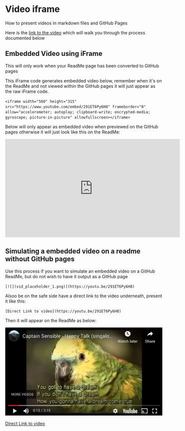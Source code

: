 # Video iframe
How to present videos in markdown files and GitHub Pages

Here is the [link to the video](https://solent.cloud.panopto.eu/Panopto/Pages/Viewer.aspx?id=978cc27a-2e3a-457f-8a8d-ac7400b90e89) which will walk you through the process documented below

## Embedded Video using iFrame 

This will only work when your ReadMe page has been converted to GitHub pages

This iFrame code generates embedded video below, remember when it's on the ReadMe and not viewed within the GitHub pages it will just appear as the raw iFrame code.

`<iframe width="560" height="315" src="https://www.youtube.com/embed/291ET6Py6H8" frameborder="0" allow="accelerometer; autoplay; clipboard-write; encrypted-media; gyroscope; picture-in-picture" allowfullscreen></iframe>`

Below will only appear as embedded video when previewed on the GitHub pages otherwise it will just look like this on the ReadMe:

<iframe width="560" height="315" src="https://www.youtube.com/embed/291ET6Py6H8" frameborder="0" allow="accelerometer; autoplay; clipboard-write; encrypted-media; gyroscope; picture-in-picture" allowfullscreen></iframe>


## Simulating a embedded video on a readme without GitHub pages

Use this process if you want to simulate an embedded video on a GitHub ReadMe, but do not wish to have it output as a GitHub page

`[![](vid_placeholder_1.png)](https://youtu.be/291ET6Py6H8)`

Alsoo be on the safe side have a direct link to the video underneath, present it like this:

`[Direct Link to video](https://youtu.be/291ET6Py6H8)`

Then it will appear on the ReadMe as below:

[![](vid_placeholder_1.png)](https://youtu.be/291ET6Py6H8)

[Direct Link to video](https://youtu.be/291ET6Py6H8)
